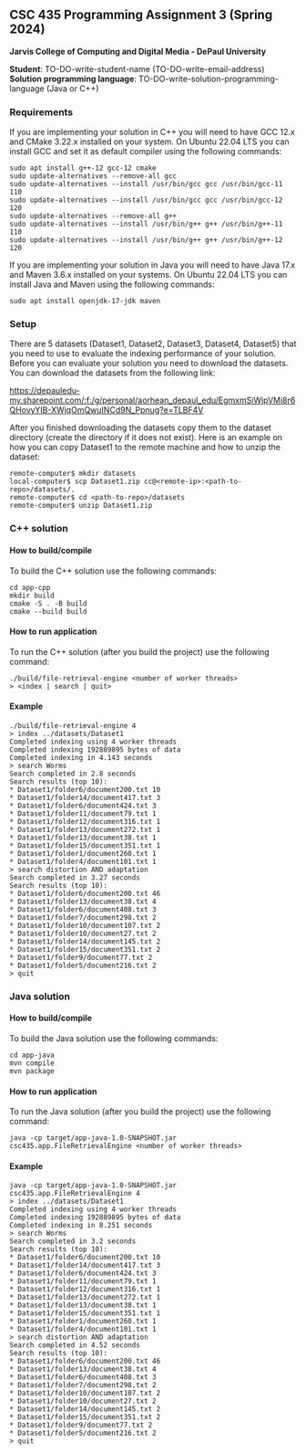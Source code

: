 ## CSC 435 Programming Assignment 3 (Spring 2024)
**Jarvis College of Computing and Digital Media - DePaul University**

**Student**: TO-DO-write-student-name (TO-DO-write-email-address)  
**Solution programming language**: TO-DO-write-solution-programming-language (Java or C++)

### Requirements

If you are implementing your solution in C++ you will need to have GCC 12.x and CMake 3.22.x installed on your system.
On Ubuntu 22.04 LTS you can install GCC and set it as default compiler using the following commands:

```
sudo apt install g++-12 gcc-12 cmake
sudo update-alternatives --remove-all gcc
sudo update-alternatives --install /usr/bin/gcc gcc /usr/bin/gcc-11 110
sudo update-alternatives --install /usr/bin/gcc gcc /usr/bin/gcc-12 120
sudo update-alternatives --remove-all g++
sudo update-alternatives --install /usr/bin/g++ g++ /usr/bin/g++-11 110
sudo update-alternatives --install /usr/bin/g++ g++ /usr/bin/g++-12 120
```

If you are implementing your solution in Java you will need to have Java 17.x and Maven 3.6.x installed on your systems.
On Ubuntu 22.04 LTS you can install Java and Maven using the following commands:

```
sudo apt install openjdk-17-jdk maven

```

### Setup

There are 5 datasets (Dataset1, Dataset2, Dataset3, Dataset4, Dataset5) that you need to use to evaluate the indexing performance of your solution.
Before you can evaluate your solution you need to download the datasets. You can download the datasets from the following link:

https://depauledu-my.sharepoint.com/:f:/g/personal/aorhean_depaul_edu/EgmxmSiWjpVMi8r6QHovyYIB-XWjqOmQwuINCd9N_Ppnug?e=TLBF4V

After you finished downloading the datasets copy them to the dataset directory (create the directory if it does not exist).
Here is an example on how you can copy Dataset1 to the remote machine and how to unzip the dataset:

```
remote-computer$ mkdir datasets
local-computer$ scp Dataset1.zip cc@<remote-ip>:<path-to-repo>/datasets/.
remote-computer$ cd <path-to-repo>/datasets
remote-computer$ unzip Dataset1.zip
```

### C++ solution
#### How to build/compile

To build the C++ solution use the following commands:
```
cd app-cpp
mkdir build
cmake -S . -B build
cmake --build build
```

#### How to run application

To run the C++ solution (after you build the project) use the following command:
```
./build/file-retrieval-engine <number of worker threads>
> <index | search | quit>
```

#### Example

```
./build/file-retrieval-engine 4
> index ../datasets/Dataset1
Completed indexing using 4 worker threads
Completed indexing 192889895 bytes of data
Completed indexing in 4.143 seconds
> search Worms
Search completed in 2.8 seconds
Search results (top 10):
* Dataset1/folder6/document200.txt 10
* Dataset1/folder14/document417.txt 3
* Dataset1/folder6/document424.txt 3
* Dataset1/folder11/document79.txt 1
* Dataset1/folder12/document316.txt 1
* Dataset1/folder13/document272.txt 1
* Dataset1/folder13/document38.txt 1
* Dataset1/folder15/document351.txt 1
* Dataset1/folder1/document260.txt 1
* Dataset1/folder4/document101.txt 1
> search distortion AND adaptation
Search completed in 3.27 seconds
Search results (top 10):
* Dataset1/folder6/document200.txt 46
* Dataset1/folder13/document38.txt 4
* Dataset1/folder6/document408.txt 3
* Dataset1/folder7/document298.txt 2
* Dataset1/folder10/document107.txt 2
* Dataset1/folder10/document27.txt 2
* Dataset1/folder14/document145.txt 2
* Dataset1/folder15/document351.txt 2
* Dataset1/folder9/document77.txt 2
* Dataset1/folder5/document216.txt 2
> quit
```

### Java solution
#### How to build/compile

To build the Java solution use the following commands:
```
cd app-java
mvn compile
mvn package
```

#### How to run application

To run the Java solution (after you build the project) use the following command:
```
java -cp target/app-java-1.0-SNAPSHOT.jar csc435.app.FileRetrievalEngine <number of worker threads>
```

#### Example

```
java -cp target/app-java-1.0-SNAPSHOT.jar csc435.app.FileRetrievalEngine 4
> index ../datasets/Dataset1
Completed indexing using 4 worker threads
Completed indexing 192889895 bytes of data
Completed indexing in 8.251 seconds
> search Worms
Search completed in 3.2 seconds
Search results (top 10):
* Dataset1/folder6/document200.txt 10
* Dataset1/folder14/document417.txt 3
* Dataset1/folder6/document424.txt 3
* Dataset1/folder11/document79.txt 1
* Dataset1/folder12/document316.txt 1
* Dataset1/folder13/document272.txt 1
* Dataset1/folder13/document38.txt 1
* Dataset1/folder15/document351.txt 1
* Dataset1/folder1/document260.txt 1
* Dataset1/folder4/document101.txt 1
> search distortion AND adaptation
Search completed in 4.52 seconds
Search results (top 10):
* Dataset1/folder6/document200.txt 46
* Dataset1/folder13/document38.txt 4
* Dataset1/folder6/document408.txt 3
* Dataset1/folder7/document298.txt 2
* Dataset1/folder10/document107.txt 2
* Dataset1/folder10/document27.txt 2
* Dataset1/folder14/document145.txt 2
* Dataset1/folder15/document351.txt 2
* Dataset1/folder9/document77.txt 2
* Dataset1/folder5/document216.txt 2
> quit
```
